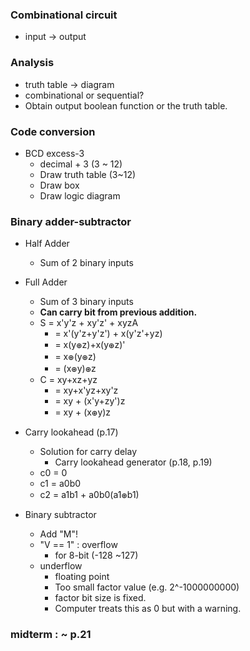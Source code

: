 ### Combinational circuit
- input -> output

### Analysis
- truth table -> diagram
- combinational or sequential?
- Obtain output boolean function or the truth table.

### Code conversion
- BCD excess-3
	- decimal + 3 (3 ~ 12)
	- Draw truth table (3~12)
	- Draw box
	- Draw logic diagram

### Binary adder-subtractor
- Half Adder
	- Sum of 2 binary inputs
- Full Adder
	- Sum of 3 binary inputs
	- **Can carry bit from previous addition.**
	- S = x'y'z + xy'z' + xyzA
		- = x'(y'z+y'z') + x(y'z'+yz)
		- = x(y𛲜z)+x(y𛲜z)'
		- = x𛲜(y𛲜z)
		- = (x𛲜y)𛲜z
	- C = xy+xz+yz
		- = xy+x'yz+xy'z
		- = xy + (x'y+zy')z
		- = xy + (x𛲜y)z
  
- Carry lookahead (p.17)
	- Solution for carry delay
		- Carry lookahead generator (p.18, p.19)
	- c0 = 0
	- c1 = a0b0
	- c2 = a1b1 + a0b0(a1𛲜b1)
 
- Binary subtractor
	- Add "M"!
	- "V == 1" : overflow
		- for 8-bit (-128 ~127)
	- underflow
		- floating point
		- Too small factor value (e.g. 2^-1000000000)
		- factor bit size is fixed.
		- Computer treats this as 0 but with a warning.

### midterm : ~ p.21